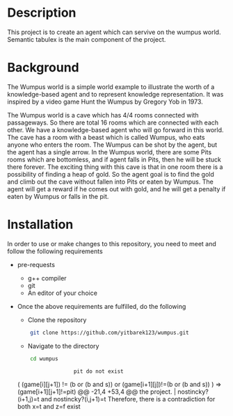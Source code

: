 # Description

This project is to create an agent which can servive on the wumpus world. Semantic tabulex is the main component of
the project.


# Background

The Wumpus world is a simple world example to illustrate the worth of a knowledge-based agent and to represent knowledge representation.
It was inspired by a video game Hunt the Wumpus by Gregory Yob in 1973.

The Wumpus world is a cave which has 4/4 rooms connected with passageways. So there are total 16 rooms which are connected with each other.
We have a knowledge-based agent who will go forward in this world. The cave has a room with a beast which is called Wumpus, who eats anyone
who enters the room. The Wumpus can be shot by the agent, but the agent has a single arrow. In the Wumpus world, there are some Pits rooms
which are bottomless, and if agent falls in Pits, then he will be stuck there forever. The exciting thing with this cave is that in one
room there is a possibility of finding a heap of gold. So the agent goal is to find the gold and climb out the cave without fallen into
Pits or eaten by Wumpus. The agent will get a reward if he comes out with gold, and he will get a penalty if eaten by Wumpus or falls in the pit.

# Installation

In order to use or make changes to this repository, you need to meet and follow the following requirements
* pre-requests
    * g++ compiler
    * git
    * An editor of your choice
* Once the above requirements are fulfilled, do the following
    * Clone the repository
    ```bash
        git clone https://github.com/yitbarek123/wumpus.git
    ```
    * Navigate to the directory
    ```bash
        cd wumpus
    ```



                        pit do not exist
    ( (game[i][j+1]) != (b or (b and s)) or (game[i+1][j])!=(b or (b and s)) ) => (game[i+1][j+1]!=pit)
@@ -21,4 +53,4 @@ the project.
              |
              nostincky?(i+1,j)=t and nostincky?(i,j+1)=t
 Therefore, there is a contradiction for both x=t and z=f exist